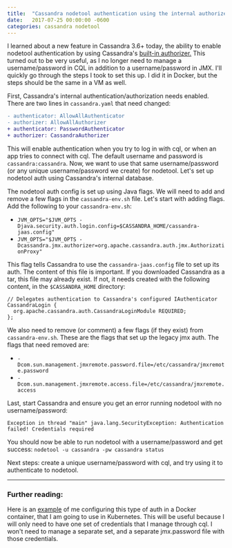 ```yaml
---
title:  "Cassandra nodetool authentication using the internal authorizer"
date:   2017-07-25 00:00:00 -0600
categories: cassandra nodetool
---
```

I learned about a new feature in Cassandra 3.6+ today, the ability to enable nodetool authentication by using Cassandra's [built-in authorizer.](http://docs.datastax.com/en/cassandra/3.0/cassandra/configuration/secureConfigNativeAuth.html) This turned out to be very useful, as I no longer need to manage a username/password in CQL in addition to a username/password in JMX. I'll quickly go through the steps I took to set this up. I did it in Docker, but the steps should be the same in a VM as well.

First, Cassandra's internal authentication/authorization needs enabled. There are two lines in `cassandra.yaml` that need changed:

```diff
- authenticator: AllowAllAuthenticator
- authorizer: AllowAllAuthorizer
+ authenticator: PasswordAuthenticator
+ authorizer: CassandraAuthorizer
```

This will enable authentication when you try to log in with cql, or when an app tries to connect with cql. The default username and password is `cassandra:cassandra`. Now, we want to use that same username/password (or any unique username/password we create) for nodetool. Let's set up nodetool auth using Cassandra's internal database.

The nodetool auth config is set up using Java flags. We will need to add and remove a few flags in the `cassandra-env.sh` file. Let's start with adding flags. Add the following to your `cassandra-env.sh`:

* `JVM_OPTS="$JVM_OPTS -Djava.security.auth.login.config=$CASSANDRA_HOME/cassandra-jaas.config"`
* `JVM_OPTS="$JVM_OPTS -Dcassandra.jmx.authorizer=org.apache.cassandra.auth.jmx.AuthorizationProxy"`

This flag tells Cassandra to use the `cassandra-jaas.config` file to set up its auth. The content of this file is important. If you downloaded Cassandra as a tar, this file may already exist. If not, it needs created with the following content, in the `$CASSANDRA_HOME` directory:
```
// Delegates authentication to Cassandra's configured IAuthenticator
CassandraLogin {
  org.apache.cassandra.auth.CassandraLoginModule REQUIRED;
};
```

We also need to remove (or comment) a few flags (if they exist) from `cassandra-env.sh`. These are the flags that set up the legacy jmx auth. The flags that need removed are:
* `-Dcom.sun.management.jmxremote.password.file=/etc/cassandra/jmxremote.password`
* `-Dcom.sun.management.jmxremote.access.file=/etc/cassandra/jmxremote.access`

Last, start Cassandra and ensure you get an error running nodetool with no username/password:
```
Exception in thread "main" java.lang.SecurityException: Authentication failed! Credentials required
```

You should now be able to run nodetool with a username/password and get success:
`nodetool -u cassandra -pw cassandra status`

Next steps: create a unique username/password with cql, and try using it to authenticate to nodetool.

---
### Further reading:
Here is an [example](https://github.com/dcparker88/cassandra-kubernetes/blob/master/image/Dockerfile#L22-L24) of me configuring this type of auth in a Docker container, that I am going to use in Kubernetes. This will be useful because I will only need to have one set of credentials that I manage through cql. I won't need to manage a separate set, and a separate jmx.password file with those credentials.
